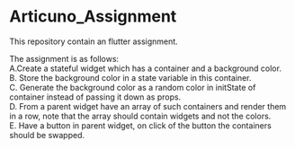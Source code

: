 # Articuno_Assignment
This repository contain an flutter assignment.

The assignment is as follows:<br />
A.Create a stateful widget which has a container and a background color.<br />
B. Store the background color in a state variable in this container.<br />
C. Generate the background color as a random color in initState of container instead of passing it down as props.<br />
D. From a parent widget have an array of such containers and render them in a row, note that the array should contain widgets and not the colors.<br />
E. Have a button in parent widget, on click of the button the containers should be swapped.<br />

